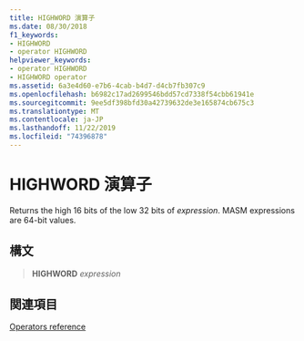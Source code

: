 ```yaml
---
title: HIGHWORD 演算子
ms.date: 08/30/2018
f1_keywords:
- HIGHWORD
- operator HIGHWORD
helpviewer_keywords:
- operator HIGHWORD
- HIGHWORD operator
ms.assetid: 6a3e4d60-e7b6-4cab-b4d7-d4cb7fb307c9
ms.openlocfilehash: b6982c17ad2699546bdd57cd7338f54cbb61941e
ms.sourcegitcommit: 9ee5df398bfd30a42739632de3e165874cb675c3
ms.translationtype: MT
ms.contentlocale: ja-JP
ms.lasthandoff: 11/22/2019
ms.locfileid: "74396878"
---
```

# <a name="operator-highword"></a>HIGHWORD 演算子

Returns the high 16 bits of the low 32 bits of *expression*. MASM expressions are 64-bit values.

## <a name="syntax"></a>構文

> **HIGHWORD** *expression*

## <a name="see-also"></a>関連項目

[Operators reference](operators-reference.md)
